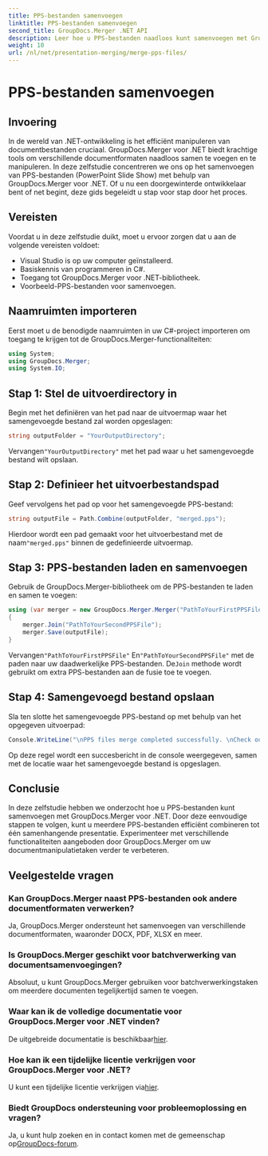 ```yaml
---
title: PPS-bestanden samenvoegen
linktitle: PPS-bestanden samenvoegen
second_title: GroupDocs.Merger .NET API
description: Leer hoe u PPS-bestanden naadloos kunt samenvoegen met GroupDocs.Merger voor .NET. Stapsgewijze handleiding met codevoorbeelden. Verbeter uw vaardigheden op het gebied van documentmanipulatie.
weight: 10
url: /nl/net/presentation-merging/merge-pps-files/
---
```


# PPS-bestanden samenvoegen

## Invoering
In de wereld van .NET-ontwikkeling is het efficiënt manipuleren van documentbestanden cruciaal. GroupDocs.Merger voor .NET biedt krachtige tools om verschillende documentformaten naadloos samen te voegen en te manipuleren. In deze zelfstudie concentreren we ons op het samenvoegen van PPS-bestanden (PowerPoint Slide Show) met behulp van GroupDocs.Merger voor .NET. Of u nu een doorgewinterde ontwikkelaar bent of net begint, deze gids begeleidt u stap voor stap door het proces.
## Vereisten
Voordat u in deze zelfstudie duikt, moet u ervoor zorgen dat u aan de volgende vereisten voldoet:
- Visual Studio is op uw computer geïnstalleerd.
- Basiskennis van programmeren in C#.
- Toegang tot GroupDocs.Merger voor .NET-bibliotheek.
- Voorbeeld-PPS-bestanden voor samenvoegen.

## Naamruimten importeren
Eerst moet u de benodigde naamruimten in uw C#-project importeren om toegang te krijgen tot de GroupDocs.Merger-functionaliteiten:
```csharp
using System; 
using GroupDocs.Merger;
using System.IO;
```
## Stap 1: Stel de uitvoerdirectory in
Begin met het definiëren van het pad naar de uitvoermap waar het samengevoegde bestand zal worden opgeslagen:
```csharp
string outputFolder = "YourOutputDirectory";
```
 Vervangen`"YourOutputDirectory"` met het pad waar u het samengevoegde bestand wilt opslaan.
## Stap 2: Definieer het uitvoerbestandspad
Geef vervolgens het pad op voor het samengevoegde PPS-bestand:
```csharp
string outputFile = Path.Combine(outputFolder, "merged.pps");
```
 Hierdoor wordt een pad gemaakt voor het uitvoerbestand met de naam`"merged.pps"` binnen de gedefinieerde uitvoermap.
## Stap 3: PPS-bestanden laden en samenvoegen
Gebruik de GroupDocs.Merger-bibliotheek om de PPS-bestanden te laden en samen te voegen:
```csharp
using (var merger = new GroupDocs.Merger.Merger("PathToYourFirstPPSFile"))
{
    merger.Join("PathToYourSecondPPSFile");
    merger.Save(outputFile);
}
```
 Vervangen`"PathToYourFirstPPSFile"` En`"PathToYourSecondPPSFile"` met de paden naar uw daadwerkelijke PPS-bestanden. De`Join` methode wordt gebruikt om extra PPS-bestanden aan de fusie toe te voegen.
## Stap 4: Samengevoegd bestand opslaan
Sla ten slotte het samengevoegde PPS-bestand op met behulp van het opgegeven uitvoerpad:
```csharp
Console.WriteLine("\nPPS files merge completed successfully. \nCheck output in {0}", outputFolder);
```
Op deze regel wordt een succesbericht in de console weergegeven, samen met de locatie waar het samengevoegde bestand is opgeslagen.

## Conclusie
In deze zelfstudie hebben we onderzocht hoe u PPS-bestanden kunt samenvoegen met GroupDocs.Merger voor .NET. Door deze eenvoudige stappen te volgen, kunt u meerdere PPS-bestanden efficiënt combineren tot één samenhangende presentatie. Experimenteer met verschillende functionaliteiten aangeboden door GroupDocs.Merger om uw documentmanipulatietaken verder te verbeteren.

## Veelgestelde vragen
### Kan GroupDocs.Merger naast PPS-bestanden ook andere documentformaten verwerken?
Ja, GroupDocs.Merger ondersteunt het samenvoegen van verschillende documentformaten, waaronder DOCX, PDF, XLSX en meer.
### Is GroupDocs.Merger geschikt voor batchverwerking van documentsamenvoegingen?
Absoluut, u kunt GroupDocs.Merger gebruiken voor batchverwerkingstaken om meerdere documenten tegelijkertijd samen te voegen.
### Waar kan ik de volledige documentatie voor GroupDocs.Merger voor .NET vinden?
 De uitgebreide documentatie is beschikbaar[hier](https://tutorials.groupdocs.com/merger/net/).
### Hoe kan ik een tijdelijke licentie verkrijgen voor GroupDocs.Merger voor .NET?
 U kunt een tijdelijke licentie verkrijgen via[hier](https://purchase.groupdocs.com/temporary-license/).
### Biedt GroupDocs ondersteuning voor probleemoplossing en vragen?
Ja, u kunt hulp zoeken en in contact komen met de gemeenschap op[GroupDocs-forum](https://forum.groupdocs.com/c/merger/32).